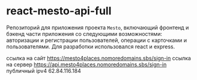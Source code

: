 # react-mesto-api-full
Репозиторий для приложения проекта `Mesto`, включающий фронтенд и бэкенд части приложения со следующими возможностями: авторизации и регистрации пользователей, операции с карточками и пользователями.
Для разработки использовался react и express.
  
ссылка на сайт https://mesto4places.nomoredomains.sbs/sign-in
ссылка на сервер https://api.mesto4places.nomoredomains.sbs/sign-in
публичный ipv4 62.84.116.184
